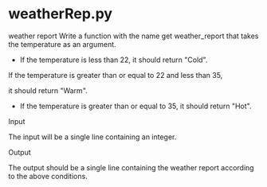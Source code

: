 # weatherRep.py
weather report
Write a function with the name get weather_report that takes the temperature as an argument.

- If the temperature is less than 22, it should return "Cold".

If the temperature is greater than or equal to 22 and less than 35,

it should return "Warm".

- If the temperature is greater than or equal to 35, it should return "Hot".

Input

The input will be a single line containing an integer.

Output

The output should be a single line containing the weather report according to the above conditions.
